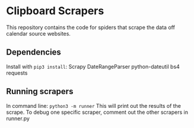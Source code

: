 # Clipboard Scrapers

This repository contains the code for spiders that scrape the data off calendar source websites.

## Dependencies

Install with `pip3 install`:
Scrapy
DateRangeParser
python-dateutil
bs4
requests

## Running scrapers

In command line: `python3 -m runner`
This will print out the results of the scrape. To debug one specific scraper, comment out the other scrapers in runner.py
